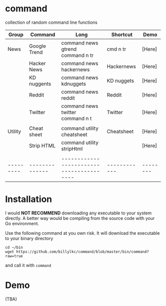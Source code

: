 # command
collection of random command line functions

| Group   | Command      | Long                                   | Shortcut   | Demo   |
|---------|--------------|----------------------------------------|------------|--------|
| News    | Google Trend | command news gtrend <br/> command n tr | cmd n tr   | [Here] |
|         | Hacker News  | command news hackernews                | Hackernews | [Here] |
|         | KD nuggents  | command news kdnuggets                 | KD nuggets | [Here] |
|         | Reddit       | command news reddit                    | Reddit     | [Here] |
|         | Twitter      | command news twitter <br/> command n t | Twitter    | [Here] |
|         |              |                                        |            |        |
| Utility | Cheat sheet  | command utility cheatsheet             | Cheatsheet | [Here] |
|         | Strip HTML   | command utility stripHtml              |            | [Here] |
|         |              |                                        |            |        |
|---------|--------------|----------------------------------------|------------|--------|

# Installation
I would **NOT RECOMMEND** downloading any executable to your system directly. A better way would be compiling from the source code with your Go environment.

Use the following command at you own risk. It will download the executable to your binary directory

```
cd ~/bin
wget https://github.com/billylkc/command/blob/master/bin/command?raw=true
```

and call it with `command`

# Demo
(TBA)
